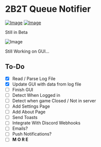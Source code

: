 # 2B2T Queue Notifier

[![Image](https://img.shields.io/badge/Download-NONE-red?style=for-the-badge)]() [![Image](https://img.shields.io/badge/.NET-V4.7.2+-informational?style=for-the-badge)](https://dotnet.microsoft.com/)

Still in Beta

![Image](https://i.imgur.com/j6lstsL.png)

Still Working on GUI...

## To-Do

- [X] Read / Parse Log File
- [X] Update GUI with data from log file
- [ ] Finish GUI
- [ ] Detect When Logged in
- [ ] Detect when game Closed / Not in server
- [ ] Add Settings Page
- [ ] Add About Page
- [ ] Send Toasts
- [ ] Integrate With Discord Webhooks
- [ ] Emails?
- [ ] Push Notifications?
- [ ] **M O R E**
